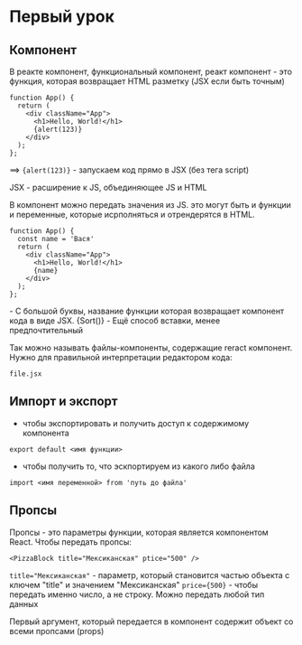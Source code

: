 # Первый урок

## Компонент

В реакте компонент, функциональный компонент, реакт компонент - это функция, которая возвращает HTML разметку (JSX если быть точным)

```
function App() {
  return (
    <div className="App">
      <h1>Hello, World!</h1>
      {alert(123)}
    </div>
  );
};
```
==> `{alert(123)}` - запускаем код прямо в JSX (без тега script)

JSX - расширение к JS, объединяющее JS и HTML

В компонент можно передать значения из JS. это могут быть и функции и переменные, которые исрполняться и отрендерятся в HTML.

```
function App() {
  const name = 'Вася'
  return (
    <div className="App">
      <h1>Hello, World!</h1>
      {name}
    </div>
  );
};
```

<Categories /> - С большой буквы, название функции которая возвращает компонент кода в виде JSX.
{Sort()} - Ещё способ вставки, менее предпочтительный

Так можно называть файлы-компоненты, содержащие reract компонент. Нужно для правильной интерпретации редактором кода:
```
file.jsx 
```
## Импорт и экспорт

- чтобы экспортировать и получить доступ к содержимому компонента
```
export default <имя функции>
``` 
- чтобы получить то, что эскпортируем из какого либо файла
```
import <имя переменной> from 'путь до файла'
```

## Пропсы

Пропсы - это параметры функции, которая является компонентом React.
Чтобы передать пропсы:
```
<PizzaBlock title="Мексиканская" ptice="500" />
```
`title="Мексиканская"` - параметр, который становится частью объекта с ключем "title" и значением "Мексиканская"
`price={500}` - чтобы передать именно число, а не строку. Можно передать любой тип данных

Первый аргумент, который передается в компонент содержит объект со всеми пропсами (props)